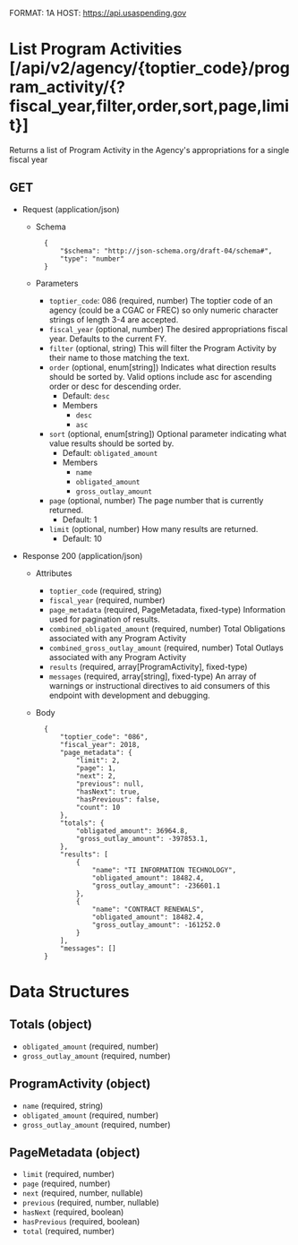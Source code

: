 FORMAT: 1A
HOST: https://api.usaspending.gov

# List Program Activities [/api/v2/agency/{toptier_code}/program_activity/{?fiscal_year,filter,order,sort,page,limit}]

Returns a list of Program Activity in the Agency's appropriations for a single fiscal year

## GET

+ Request (application/json)
    + Schema

            {
                "$schema": "http://json-schema.org/draft-04/schema#",
                "type": "number"
            }
    + Parameters
        + `toptier_code`: 086 (required, number)
            The toptier code of an agency (could be a CGAC or FREC) so only numeric character strings of length 3-4 are accepted.
        + `fiscal_year` (optional, number)
            The desired appropriations fiscal year. Defaults to the current FY.
        + `filter` (optional, string)
            This will filter the Program Activity by their name to those matching the text.
        + `order` (optional, enum[string])
            Indicates what direction results should be sorted by. Valid options include asc for ascending order or desc for descending order.
            + Default: `desc`
            + Members
                + `desc`
                + `asc`
        + `sort` (optional, enum[string])
            Optional parameter indicating what value results should be sorted by.
            + Default: `obligated_amount`
            + Members
                + `name`
                + `obligated_amount`
                + `gross_outlay_amount`
        + `page` (optional, number)
            The page number that is currently returned.
            + Default: 1
        + `limit` (optional, number)
            How many results are returned.
            + Default: 10

+ Response 200 (application/json)
    + Attributes
        + `toptier_code` (required, string)
        + `fiscal_year` (required, number)
        + `page_metadata` (required, PageMetadata, fixed-type)
            Information used for pagination of results.
        + `combined_obligated_amount` (required, number)
            Total Obligations associated with any Program Activity
        + `combined_gross_outlay_amount` (required, number)
            Total Outlays associated with any Program Activity
        + `results` (required, array[ProgramActivity], fixed-type)
        + `messages` (required, array[string], fixed-type)
            An array of warnings or instructional directives to aid consumers of this endpoint with development and debugging.

    + Body

            {
                "toptier_code": "086",
                "fiscal_year": 2018,
                "page_metadata": {
                    "limit": 2,
                    "page": 1,
                    "next": 2,
                    "previous": null,
                    "hasNext": true,
                    "hasPrevious": false,
                    "count": 10
                },
                "totals": {
                    "obligated_amount": 36964.8,
                    "gross_outlay_amount": -397853.1,
                },
                "results": [
                    {
                        "name": "TI INFORMATION TECHNOLOGY",
                        "obligated_amount": 18482.4,
                        "gross_outlay_amount": -236601.1
                    },
                    {
                        "name": "CONTRACT RENEWALS",
                        "obligated_amount": 18482.4,
                        "gross_outlay_amount": -161252.0
                    }
                ],
                "messages": []
            }

# Data Structures

## Totals (object)
+ `obligated_amount` (required, number)
+ `gross_outlay_amount` (required, number)

## ProgramActivity (object)
+ `name` (required, string)
+ `obligated_amount` (required, number)
+ `gross_outlay_amount` (required, number)

## PageMetadata (object)
+ `limit` (required, number)
+ `page` (required, number)
+ `next` (required, number, nullable)
+ `previous` (required, number, nullable)
+ `hasNext` (required, boolean)
+ `hasPrevious` (required, boolean)
+ `total` (required, number)

